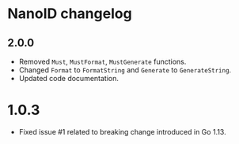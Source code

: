 # NanoID changelog

## 2.0.0

* Removed `Must`, `MustFormat`, `MustGenerate` functions.
* Changed `Format` to `FormatString` and `Generate` to `GenerateString`.
* Updated code documentation.

# 1.0.3

* Fixed issue #1 related to breaking change introduced in Go 1.13.
